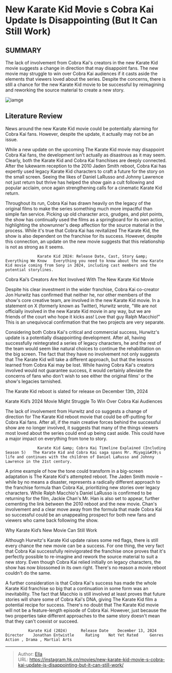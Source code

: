 # New Karate Kid Movie s Cobra Kai Update Is Disappointing (But It Can Still Work)


## SUMMARY 



  The lack of involvement from Cobra Kai&#39;s creators in the new Karate Kid movie suggests a change in direction that may disappoint fans.   The new movie may struggle to win over Cobra Kai audiences if it casts aside the elements that viewers loved about the series.   Despite the concerns, there is still a chance for the new Karate Kid movie to be successful by reimagining and reworking the source material to create a new story.  

![iamge](https://static1.srcdn.com/wordpress/wp-content/uploads/2024/01/jackie-chan-as-mr-han-from-the-karate-kid-2010.jpg)

## Literature Review

News around the new Karate Kid movie could be potentially alarming for Cobra Kai fans. However, despite the update, it actually may not be an issue.




While a new update on the upcoming The Karate Kid movie may disappoint Cobra Kai fans, the development isn&#39;t actually as disastrous as it may seem. Clearly, both the Karate Kid and Cobra Kai franchises are deeply connected. After the lukewarm reception to the 2010 Jaden Smith reboot, Cobra Kai has expertly used legacy Karate Kid characters to craft a future for the story on the small screen. Seeing the likes of Daniel LaRusso and Johnny Lawrence not just return but thrive has helped the show gain a cult following and popular acclaim, once again strengthening calls for a cinematic Karate Kid return.




Throughout its run, Cobra Kai has drawn heavily on the legacy of the original films to make the series something much more impactful than simple fan service. Picking up old character arcs, grudges, and plot points, the show has continually used the films as a springboard for its own action, highlighting the showrunner&#39;s deep affection for the source material in the process. While it&#39;s true that Cobra Kai has revitalized The Karate Kid, the show is also dependent on the franchise for its success. However, despite this connection, an update on the new movie suggests that this relationship is not as strong as it seems.

                  Karate Kid 2024: Release Date, Cast, Story &amp; Everything We Know   Everything you need to know about the new Karate Kid movie coming from Sony in 2024, including cast members and the potential storylines.   


 Cobra Kai’s Creators Are Not Involved With The New Karate Kid Movie 
          




Despite his clear investment in the wider franchise, Cobra Kai co-creator Jon Hurwitz has confirmed that neither he, nor other members of the show&#39;s core creative team, are involved in the new Karate Kid movie. In a statement on X (formerly known as Twitter), Hurwitz wrote, &#34;We are not officially involved in the new Karate Kid movie in any way, but we are friends of the court who hope it kicks ass! Love that guy Ralph Macchio!&#34; This is an unequivocal confirmation that the two projects are very separate.

Considering both Cobra Kai&#39;s critical and commercial success, Hurwitz&#39;s update is a potentially disappointing development. After all, having successfully reintegrated a series of legacy characters, he and the rest of the team would seem like natural choices to continue the rehabilitation on the big screen. The fact that they have no involvement not only suggests that The Karate Kid will take a different approach, but that the lessons learned from Cobra Kai may be lost. While having Cobra Kai&#39;s creators involved would not guarantee success, it would certainly alleviate the concerns of fans who don&#39;t wish to see either the original films&#39; or the show&#39;s legacies tarnished.






The Karate Kid reboot is slated for release on December 13th, 2024






 Karate Kid’s 2024 Movie Might Struggle To Win Over Cobra Kai Audiences 
         

The lack of involvement from Hurwitz and co suggests a change of direction for The Karate Kid reboot movie that could be off-putting for Cobra Kai fans. After all, if the main creative forces behind the successful show are no longer involved, it suggests that many of the things viewers most loved about the series could end up being cast aside. This could have a major impact on everything from tone to story.

                  Karate Kid &amp; Cobra Kai Timeline Explained (Including Season 5)   The Karate Kid and Cobra Kai saga spans Mr. Miyagi&#39;s life and continues with the children of Daniel LaRusso and Johnny Lawrence in the 21st century.   




A prime example of how the tone could transform in a big-screen adaptation is The Karate Kid&#39;s attempted reboot. The Jaden Smith movie – while by no means a disaster, represents a radically different approach to the franchise formula than Cobra Kai, prioritizing new stories over legacy characters. While Ralph Macchio&#39;s Daniel LaRusso is confirmed to be returning for the film, Jackie Chan&#39;s Mr. Han is also set to appear, further cementing the link between the 2010 reboot and the new movie. Chan&#39;s involvement and a clear move away from the formula that made Cobra Kai so successful could be an unappealing prospect for both new fans and viewers who came back following the show.



 Why Karate Kid’s New Movie Can Still Work 
          

Although Hurwitz&#39;s Karate Kid update raises some red flags, there is still every chance the new movie can be a success. For one thing, the very fact that Cobra Kai successfully reinvigorated the franchise once proves that it&#39;s perfectly possible to re-imagine and rework the source material to suit a new story. Even though Cobra Kai relied initially on legacy characters, the show has now blossomed in its own right. There&#39;s no reason a movie reboot couldn&#39;t do the same.




A further consideration is that Cobra Kai&#39;s success has made the whole Karate Kid franchise so big that a continuation in some form was an inevitability. The fact that Macchio is still involved at least proves that future stories will share some of Cobra Kai&#39;s DNA, giving The Karate Kid film a potential recipe for success. There&#39;s no doubt that The Karate Kid movie will not be a feature-length episode of Cobra Kai. However, just because the two properties take different approaches to the same story doesn&#39;t mean that they can&#39;t coexist or succeed.

              Karate Kid (2024)      Release Date    December 13, 2024     Director    Jonathan Entwistle     Rating    Not Yet Rated     Genres    Action , Drama , Martial Arts      


---

> Author: [Ella](https://instagram.hk.cn/)  
> URL: https://instagram.hk.cn/movies/new-karate-kid-movie-s-cobra-kai-update-is-disappointing-but-it-can-still-work/  

